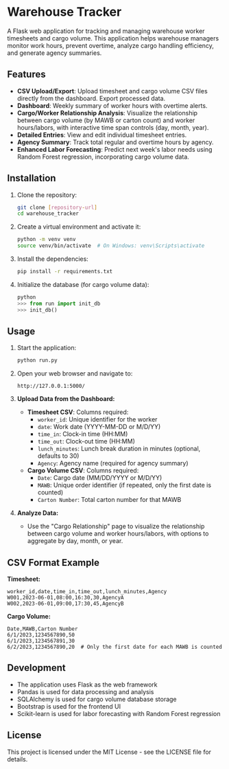 # Warehouse Tracker

A Flask web application for tracking and managing warehouse worker timesheets and cargo volume. This application helps warehouse managers monitor work hours, prevent overtime, analyze cargo handling efficiency, and generate agency summaries.

## Features

- **CSV Upload/Export**: Upload timesheet and cargo volume CSV files directly from the dashboard. Export processed data.
- **Dashboard**: Weekly summary of worker hours with overtime alerts.
- **Cargo/Worker Relationship Analysis**: Visualize the relationship between cargo volume (by MAWB or carton count) and worker hours/labors, with interactive time span controls (day, month, year).
- **Detailed Entries**: View and edit individual timesheet entries.
- **Agency Summary**: Track total regular and overtime hours by agency.
- **Enhanced Labor Forecasting**: Predict next week's labor needs using Random Forest regression, incorporating cargo volume data.

## Installation

1. Clone the repository:
   ```bash
   git clone [repository-url]
   cd warehouse_tracker
   ```

2. Create a virtual environment and activate it:
   ```bash
   python -m venv venv
   source venv/bin/activate  # On Windows: venv\Scripts\activate
   ```

3. Install the dependencies:
   ```bash
   pip install -r requirements.txt
   ```

4. Initialize the database (for cargo volume data):
   ```python
   python
   >>> from run import init_db
   >>> init_db()
   ```

## Usage

1. Start the application:
   ```bash
   python run.py
   ```

2. Open your web browser and navigate to:
   ```
   http://127.0.0.1:5000/
   ```

3. **Upload Data from the Dashboard:**
   - **Timesheet CSV**: Columns required:
     - `worker_id`: Unique identifier for the worker
     - `date`: Work date (YYYY-MM-DD or M/D/YY)
     - `time_in`: Clock-in time (HH:MM)
     - `time_out`: Clock-out time (HH:MM)
     - `lunch_minutes`: Lunch break duration in minutes (optional, defaults to 30)
     - `Agency`: Agency name (required for agency summary)
   - **Cargo Volume CSV**: Columns required:
     - `Date`: Cargo date (MM/DD/YYYY or M/D/YY)
     - `MAWB`: Unique order identifier (if repeated, only the first date is counted)
     - `Carton Number`: Total carton number for that MAWB

4. **Analyze Data:**
   - Use the "Cargo Relationship" page to visualize the relationship between cargo volume and worker hours/labors, with options to aggregate by day, month, or year.

## CSV Format Example

**Timesheet:**
```csv
worker_id,date,time_in,time_out,lunch_minutes,Agency
W001,2023-06-01,08:00,16:30,30,AgencyA
W002,2023-06-01,09:00,17:30,45,AgencyB
```

**Cargo Volume:**
```csv
Date,MAWB,Carton Number
6/1/2023,1234567890,50
6/1/2023,1234567891,30
6/2/2023,1234567890,20  # Only the first date for each MAWB is counted
```

## Development

- The application uses Flask as the web framework
- Pandas is used for data processing and analysis
- SQLAlchemy is used for cargo volume database storage
- Bootstrap is used for the frontend UI
- Scikit-learn is used for labor forecasting with Random Forest regression

## License

This project is licensed under the MIT License - see the LICENSE file for details.

